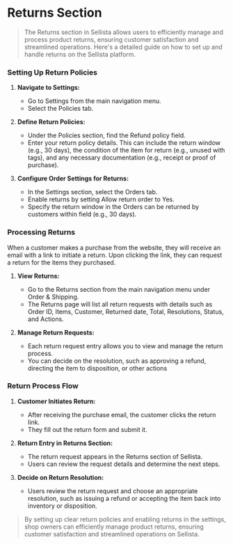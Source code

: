 # Returns Section

> The Returns section in Sellista allows users to efficiently manage and process product returns, ensuring customer satisfaction and streamlined operations. Here's a detailed guide on how to set up and handle returns on the Sellista platform.

### Setting Up Return Policies

1. **Navigate to Settings:**

    - Go to Settings from the main navigation menu.
    - Select the Policies tab.

2. **Define Return Policies:**

    - Under the Policies section, find the Refund policy field.
    - Enter your return policy details. This can include the return window (e.g., 30 days), the condition of the item for return (e.g., unused with tags), and any necessary documentation (e.g., receipt or proof of purchase).

3. **Configure Order Settings for Returns:**

    - In the Settings section, select the Orders tab.
    - Enable returns by setting Allow return order to Yes.
    - Specify the return window in the Orders can be returned by customers within field (e.g., 30 days).

### Processing Returns

When a customer makes a purchase from the website, they will receive an email with a link to initiate a return. Upon clicking the link, they can request a return for the items they purchased.

1. **View Returns:**

    - Go to the Returns section from the main navigation menu under Order & Shipping.
    - The Returns page will list all return requests with details such as Order ID, Items, Customer, Returned date, Total, Resolutions, Status, and Actions.

2. **Manage Return Requests:**

    - Each return request entry allows you to view and manage the return process.
    - You can decide on the resolution, such as approving a refund, directing the item to disposition, or other actions

### Return Process Flow

1. **Customer Initiates Return:**

    - After receiving the purchase email, the customer clicks the return link.
    - They fill out the return form and submit it.

2. **Return Entry in Returns Section:**

    - The return request appears in the Returns section of Sellista.
    - Users can review the request details and determine the next steps.

3. **Decide on Return Resolution:**

    - Users review the return request and choose an appropriate resolution, such as issuing a refund or accepting the item back into inventory or disposition.

> By setting up clear return policies and enabling returns in the settings, shop owners can efficiently manage product returns, ensuring customer satisfaction and streamlined operations on Sellista.